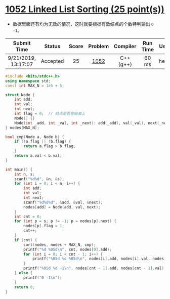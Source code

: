 # [1052 Linked List Sorting (25 point(s))](https://pintia.cn/problem-sets/994805342720868352/problems/994805425780670464)

- 数据里面还有均为无效的情况，这时就要根据有效结点的个数特判输出 `0 -1`。

|     Submit Time     |  Status  | Score |                           Problem                            | Compiler  | Run Time | User |
| :-----------------: | :------: | :---: | :----------------------------------------------------------: | :-------: | :------: | :--: |
| 9/21/2019, 13:17:07 | Accepted |  25   | [1052](https://pintia.cn/problem-sets/994805342720868352/problems/994805425780670464) | C++ (g++) |  60 ms   | heng |

```c++
#include <bits/stdc++.h>
using namespace std;
const int MAX_N = 1e5 + 5;

struct Node {
    int add;
    int val;
    int next;
    int flag = 0;  // 结点是否在链表上
    Node() {}
    Node(int _add, int _val, int _next): add(_add), val(_val), next(_next) {}
} nodes[MAX_N];

bool cmp(Node a, Node b) {
    if (!a.flag || !b.flag) {
        return a.flag > b.flag;
    }
    return a.val < b.val;
}

int main() {
    int n, s;
    scanf("%d%d", &n, &s);
    for (int i = 0; i < n; i++) {
        int add;
        int val;
        int next;
        scanf("%d%d%d", &add, &val, &next);
        nodes[add] = Node(add, val, next);
    }
    int cnt = 0;
    for (int p = s; p != -1; p = nodes[p].next) {
        nodes[p].flag = 1;
        cnt++;
    }
    if (cnt) {
        sort(nodes, nodes + MAX_N, cmp);
        printf("%d %05d\n", cnt, nodes[0].add);
        for (int i = 0; i < cnt - 1; i++) {
            printf("%05d %d %05d\n", nodes[i].add, nodes[i].val, nodes[i + 1].add);
        }
        printf("%05d %d -1\n", nodes[cnt - 1].add, nodes[cnt - 1].val);
    } else {
        printf("0 -1\n");
    }
    return 0;
}

```

